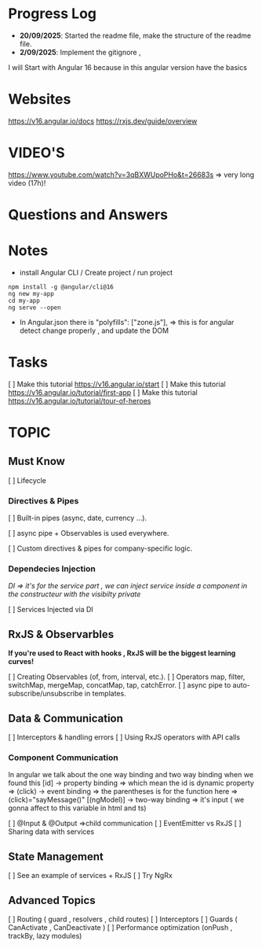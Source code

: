 # Progress Log
- **20/09/2025**: Started the readme file, make the structure of the readme file.
- **2/09/2025**: Implement the gitignore ,

I will Start with Angular 16 because in this angular version have the basics 

# Websites

https://v16.angular.io/docs
https://rxjs.dev/guide/overview


# VIDEO'S

https://www.youtube.com/watch?v=3qBXWUpoPHo&t=26683s => very long video (17h)!


# Questions and Answers


# Notes

- install Angular CLI / Create project / run project
```
npm install -g @angular/cli@16
ng new my-app
cd my-app
ng serve --open
```


- In Angular.json there is "polyfills": ["zone.js"], => this is for angular detect change properly , and update the DOM


# Tasks

[ ] Make this tutorial https://v16.angular.io/start
[ ] Make this tutorial https://v16.angular.io/tutorial/first-app
[ ] Make this tutorial https://v16.angular.io/tutorial/tour-of-heroes



# TOPIC

## Must Know

[ ] Lifecycle

### Directives & Pipes

[ ] Built-in pipes (async, date, currency …).

[ ] async pipe + Observables is used everywhere.

[ ] Custom directives & pipes for company-specific logic.

### Dependecies Injection

*DI => it's for the service part , we can inject service inside a component in the constructeur with the visibilty private*

[ ] Services Injected via DI 

## RxJS & Observarbles
<b> If you're used to React with hooks , RxJS will be the biggest learning curves! </b>

[ ]  Creating Observables (of, from, interval, etc.).
[ ]  Operators map, filter, switchMap, mergeMap, concatMap, tap, catchError.
[ ]  async pipe to auto-subscribe/unsubscribe in templates.

## Data & Communication

[ ] Interceptors & handling errors
[ ] Using RxJS operators with API calls

### Component Communication

In angular we talk about the one way binding and two way binding when we found this 
[id] → property binding => which mean the id is dynamic property => 
(click) → event binding => the parentheses is for the function here => (click)="sayMessage()"
[(ngModel)] → two-way binding => it's input ( we gonna affect to this variable in html and ts)


[ ] @Input & @Output =>child communication
[ ] EventEmitter vs RxJS
[ ] Sharing data with services

## State Management

[ ] See an example of services +  RxJS 
[ ] Try NgRx 

## Advanced Topics

[ ] Routing ( guard , resolvers , child routes)
[ ] Interceptors
[ ] Guards ( CanActivate , CanDeactivate )
[ ] Performance optimization (onPush , trackBy, lazy modules)